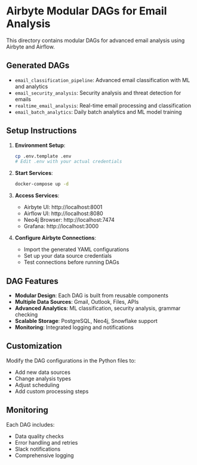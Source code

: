 # Airbyte Modular DAGs for Email Analysis

This directory contains modular DAGs for advanced email analysis using Airbyte and Airflow.

## Generated DAGs

- `email_classification_pipeline`: Advanced email classification with ML and analytics
- `email_security_analysis`: Security analysis and threat detection for emails
- `realtime_email_analysis`: Real-time email processing and classification
- `email_batch_analytics`: Daily batch analytics and ML model training

## Setup Instructions

1. **Environment Setup**:
   ```bash
   cp .env.template .env
   # Edit .env with your actual credentials
   ```

2. **Start Services**:
   ```bash
   docker-compose up -d
   ```

3. **Access Services**:
   - Airbyte UI: http://localhost:8001
   - Airflow UI: http://localhost:8080
   - Neo4j Browser: http://localhost:7474
   - Grafana: http://localhost:3000

4. **Configure Airbyte Connections**:
   - Import the generated YAML configurations
   - Set up your data source credentials
   - Test connections before running DAGs

## DAG Features

- **Modular Design**: Each DAG is built from reusable components
- **Multiple Data Sources**: Gmail, Outlook, Files, APIs
- **Advanced Analytics**: ML classification, security analysis, grammar checking
- **Scalable Storage**: PostgreSQL, Neo4j, Snowflake support
- **Monitoring**: Integrated logging and notifications

## Customization

Modify the DAG configurations in the Python files to:
- Add new data sources
- Change analysis types
- Adjust scheduling
- Add custom processing steps

## Monitoring

Each DAG includes:
- Data quality checks
- Error handling and retries
- Slack notifications
- Comprehensive logging